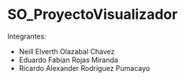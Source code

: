 # SO_ProyectoVisualizador
Integrantes:
- Neill Elverth Olazabal Chavez
- Eduardo Fabian Rojas Miranda
- Ricardo Alexander Rodriguez Pumacayo
